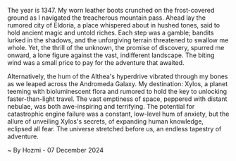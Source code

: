 
The year is 1347.  My worn leather boots crunched on the frost-covered ground as I navigated the treacherous mountain pass.  Ahead lay the rumored city of Eldoria, a place whispered about in hushed tones, said to hold ancient magic and untold riches.  Each step was a gamble; bandits lurked in the shadows, and the unforgiving terrain threatened to swallow me whole.  Yet, the thrill of the unknown, the promise of discovery, spurred me onward, a lone figure against the vast, indifferent landscape.  The biting wind was a small price to pay for the adventure that awaited.

Alternatively, the hum of the Althea's hyperdrive vibrated through my bones as we leaped across the Andromeda Galaxy.  My destination: Xylos, a planet teeming with bioluminescent flora and rumored to hold the key to unlocking faster-than-light travel.  The vast emptiness of space, peppered with distant nebulae, was both awe-inspiring and terrifying.  The potential for catastrophic engine failure was a constant, low-level hum of anxiety, but the allure of unveiling Xylos's secrets, of expanding human knowledge, eclipsed all fear.  The universe stretched before us, an endless tapestry of adventure.

~ By Hozmi - 07 December 2024
